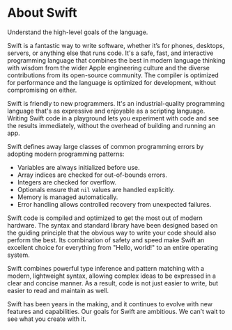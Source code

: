 

# About Swift

Understand the high-level goals of the language.

Swift is a fantastic way to write software,
whether it’s for phones, desktops, servers,
or anything else that runs code.
It's a safe, fast, and interactive programming language
that combines the best in modern language thinking
with wisdom from the wider Apple engineering culture
and the diverse contributions from its open-source community.
The compiler is optimized for performance
and the language is optimized for development,
without compromising on either.

Swift is friendly to new programmers.
It's an industrial-quality programming language
that's as expressive and enjoyable as a scripting language.
Writing Swift code in a playground
lets you experiment with code and see the results immediately,
without the overhead of building and running an app.

Swift defines away large classes of common programming errors
by adopting modern programming patterns:

- Variables are always initialized before use.
- Array indices are checked for out-of-bounds errors.
- Integers are checked for overflow.
- Optionals ensure that `nil` values are handled explicitly.
- Memory is managed automatically.
- Error handling allows controlled recovery from unexpected failures.

Swift code is compiled and optimized to get the most out of modern hardware.
The syntax and standard library have been designed
based on the guiding principle that
the obvious way to write your code should also perform the best.
Its combination of safety and speed make Swift an excellent choice for
everything from "Hello, world!" to an entire operating system.

Swift combines powerful type inference and pattern matching with
a modern, lightweight syntax,
allowing complex ideas to be expressed in a clear and concise manner.
As a result, code is not just easier to write,
but easier to read and maintain as well.

Swift has been years in the making,
and it continues to evolve with new features and capabilities.
Our goals for Swift are ambitious.
We can’t wait to see what you create with it.


<!--
This source file is part of the Swift.org open source project

Copyright (c) 2014 - 2022 Apple Inc. and the Swift project authors
Licensed under Apache License v2.0 with Runtime Library Exception

See https://swift.org/LICENSE.txt for license information
See https://swift.org/CONTRIBUTORS.txt for the list of Swift project authors
-->

